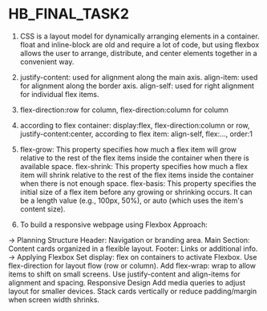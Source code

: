 # HB_FINAL_TASK2
1. CSS is a layout model for dynamically arranging elements in a container. float and inline-block are old and require a lot of code, but using flexbox allows the user to arrange, distribute, and center elements together in a convenient way.

2. justify-content: used for alignment along the main axis. align-item: used for alignment along the border axis. align-self: used for right alignment for individual flex items.

3. flex-direction:row for column, flex-direction:column for column


4. according to flex container: display:flex, flex-direction:column or row, justify-content:center, according to flex item: align-self, flex:..., order:1

5. flex-grow:
This property specifies how much a flex item will grow relative to the rest of the flex items inside the container when there is available space.
flex-shrink:
This property specifies how much a flex item will shrink relative to the rest of the flex items inside the container when there is not enough space.
flex-basis:
This property specifies the initial size of a flex item before any growing or shrinking occurs. It can be a length value (e.g., 100px, 50%), or auto (which uses the item's content size).

6. To build a responsive webpage using Flexbox 
Approach:

-> Planning Structure
  Header: Navigation or branding area.
  Main Section: Content cards organized in a flexible layout.
  Footer: Links or additional info.
  -> Applying Flexbox
  Set display: flex on containers to activate Flexbox.
  Use flex-direction for layout flow (row or column).
  Add flex-wrap: wrap to allow items to shift on small screens.
  Use justify-content and align-items for alignment and spacing.
  Responsive Design
  Add media queries to adjust layout for smaller devices.
  Stack cards vertically or reduce padding/margin when screen width shrinks.



